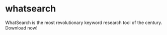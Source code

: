# whatsearch
WhatSearch is the most revolutionary keyword research tool of the century. Download now!
